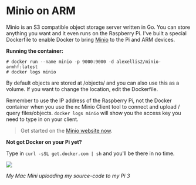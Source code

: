 Minio on ARM
============

Minio is an S3 compatible object storage server written in Go. You can store anything you want and it even runs on the Raspberry Pi. I've built a special Dockerfile to enable Docker to bring [Minio](https://minio.io) to the Pi and ARM devices.

**Running the container:**

```
# docker run --name minio -p 9000:9000 -d alexellis2/minio-armhf:latest
# docker logs minio
```

By default objects are stored at /objects/ and you can also use this as a volume. If you want to change the location, edit the Dockerfile.

Remember to use the IP address of the Raspberry Pi, not the Docker container when you use the `mc` Minio Client tool to connect and upload / query files/objects. `docker logs minio` will show you the access key you need to type in on your client.

> Get started on the [Minio website now](https://minio.io).

**Not got Docker on your Pi yet?**

Type in `curl -sSL get.docker.com | sh` and you'll be there in no time. 

![](https://pbs.twimg.com/media/C17cDK4XcAAKLok.png:large)

*My Mac Mini uploading my source-code to my Pi 3*

